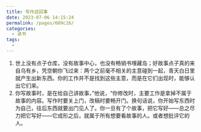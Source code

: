 ```yaml
---
title: 写作这回事
date: 2023-07-06 14:15:24
permalink: /pages/609c16/
categories:
  - 读书
tags:
  - 
---
```

1. 世上没有点子仓库，没有故事中心，也没有畅销书埋藏岛；好故事点子真的来自乌有乡，凭空朝你飞过来：两个之前毫不相关的主意碰到一起，青天白日里就产生出新东西。你的工作并不是找到这些主意，而是在它们出现时，能够认出它们来。
2. 你写故事时，是在给自己讲故事，”他说，“你修改时，主要工作是拿掉不属于故事的内容。写作时要关上门，改稿时要畅开门。换句话说，你开始写东西时为自己，往后东西就要出门见人了。你一旦有了个故事，把它写好——总之尽力把它写好——它成形之后，就属于所有想要看故事的人。或者想批评它的人。